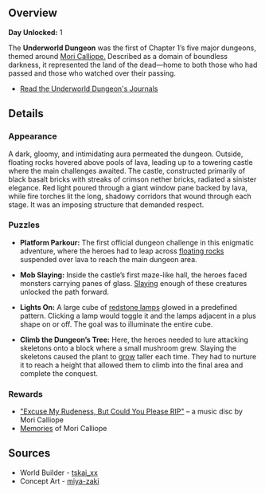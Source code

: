 <!-- title: Underworld Dungeon -->
<!-- quote: Reapers should help the living, not take away their future. -->
<!-- chapters: 0 -->
<!-- images: (Underworld Dungeon's Entrance), (Underworld Dungeon Overview #1), (Underworld Dungeon Overview #2), (Underworld Dungeon In The Chapter 1 Trailer) -->
<!-- model: false -->

## Overview

**Day Unlocked:** 1

The **Underworld Dungeon** was the first of Chapter 1’s five major dungeons, themed around [Mori Calliope.](#entry:calli-entry) Described as a domain of boundless darkness, it represented the land of the dead—home to both those who had passed and those who watched over their passing.

- [Read the Underworld Dungeon's Journals](#text:underworld-dungeon-lore)

## Details

### Appearance

A dark, gloomy, and intimidating aura permeated the dungeon. Outside, floating rocks hovered above pools of lava, leading up to a towering castle where the main challenges awaited. The castle, constructed primarily of black basalt bricks with streaks of crimson nether bricks, radiated a sinister elegance. Red light poured through a giant window pane backed by lava, while fire torches lit the long, shadowy corridors that wound through each stage. It was an imposing structure that demanded respect.

### Puzzles

- **Platform Parkour:** The first official dungeon challenge in this enigmatic adventure, where the heroes had to leap across [floating rocks](https://www.youtube.com/live/xE3JQ1R2DdU?si=F_b9Fzm_PqfGy2wJ&t=10800) suspended over lava to reach the main dungeon area.

- **Mob Slaying:** Inside the castle’s first maze-like hall, the heroes faced monsters carrying panes of glass. [Slaying](https://www.youtube.com/live/xE3JQ1R2DdU?si=sFOM71YcWPl-VwhQ&t=10926) enough of these creatures unlocked the path forward.

- **Lights On:** A large cube of [redstone lamps](https://www.youtube.com/live/xE3JQ1R2DdU?si=7GChsp0b4cow1sKS&t=11075) glowed in a predefined pattern. Clicking a lamp would toggle it and the lamps adjacent in a plus shape on or off. The goal was to illuminate the entire cube.

- **Climb the Dungeon’s Tree:** Here, the heroes needed to lure attacking skeletons onto a block where a small mushroom grew. Slaying the skeletons caused the plant to [grow](https://www.youtube.com/live/xE3JQ1R2DdU?si=PhIFZ1_WkalwvoTJ&t=11579) taller each time. They had to nurture it to reach a height that allowed them to climb into the final area and complete the conquest.

### Rewards

- ["Excuse My Rudeness, But Could You Please RIP"](https://www.youtube.com/watch?v=5y3xh8gs24c) – a music disc by Mori Calliope
- [Memories](https://www.youtube.com/watch?v=j8I3gqJV1NU) of Mori Calliope

## Sources

- World Builder - [tskai_xx](https://x.com/tskai_xx/status/)
- Concept Art - [miya-zaki](https://x.com/miya_zaki/status/1830140718729265368/photo/1)
